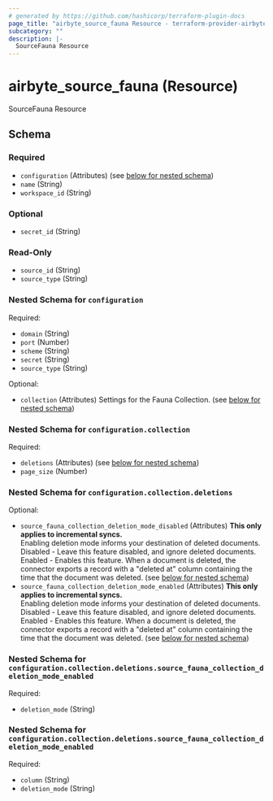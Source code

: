 ```yaml
---
# generated by https://github.com/hashicorp/terraform-plugin-docs
page_title: "airbyte_source_fauna Resource - terraform-provider-airbyte-new"
subcategory: ""
description: |-
  SourceFauna Resource
---
```


# airbyte_source_fauna (Resource)

SourceFauna Resource



<!-- schema generated by tfplugindocs -->
## Schema

### Required

- `configuration` (Attributes) (see [below for nested schema](#nestedatt--configuration))
- `name` (String)
- `workspace_id` (String)

### Optional

- `secret_id` (String)

### Read-Only

- `source_id` (String)
- `source_type` (String)

<a id="nestedatt--configuration"></a>
### Nested Schema for `configuration`

Required:

- `domain` (String)
- `port` (Number)
- `scheme` (String)
- `secret` (String)
- `source_type` (String)

Optional:

- `collection` (Attributes) Settings for the Fauna Collection. (see [below for nested schema](#nestedatt--configuration--collection))

<a id="nestedatt--configuration--collection"></a>
### Nested Schema for `configuration.collection`

Required:

- `deletions` (Attributes) (see [below for nested schema](#nestedatt--configuration--collection--deletions))
- `page_size` (Number)

<a id="nestedatt--configuration--collection--deletions"></a>
### Nested Schema for `configuration.collection.deletions`

Optional:

- `source_fauna_collection_deletion_mode_disabled` (Attributes) <b>This only applies to incremental syncs.</b> <br>
Enabling deletion mode informs your destination of deleted documents.<br>
Disabled - Leave this feature disabled, and ignore deleted documents.<br>
Enabled - Enables this feature. When a document is deleted, the connector exports a record with a "deleted at" column containing the time that the document was deleted. (see [below for nested schema](#nestedatt--configuration--collection--deletions--source_fauna_collection_deletion_mode_disabled))
- `source_fauna_collection_deletion_mode_enabled` (Attributes) <b>This only applies to incremental syncs.</b> <br>
Enabling deletion mode informs your destination of deleted documents.<br>
Disabled - Leave this feature disabled, and ignore deleted documents.<br>
Enabled - Enables this feature. When a document is deleted, the connector exports a record with a "deleted at" column containing the time that the document was deleted. (see [below for nested schema](#nestedatt--configuration--collection--deletions--source_fauna_collection_deletion_mode_enabled))

<a id="nestedatt--configuration--collection--deletions--source_fauna_collection_deletion_mode_disabled"></a>
### Nested Schema for `configuration.collection.deletions.source_fauna_collection_deletion_mode_enabled`

Required:

- `deletion_mode` (String)


<a id="nestedatt--configuration--collection--deletions--source_fauna_collection_deletion_mode_enabled"></a>
### Nested Schema for `configuration.collection.deletions.source_fauna_collection_deletion_mode_enabled`

Required:

- `column` (String)
- `deletion_mode` (String)


